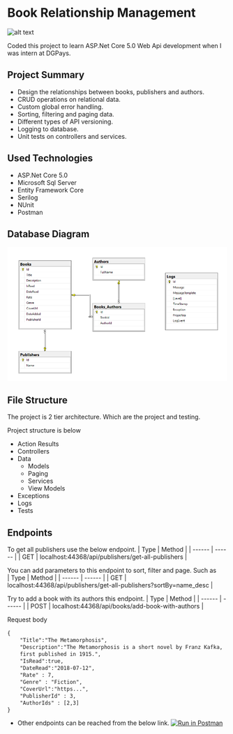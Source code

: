 # Book Relationship Management
![alt text](https://media.istockphoto.com/photos/collection-of-old-books-in-library-picture-id1299842132?k=20&m=1299842132&s=612x612&w=0&h=YTvSQ1fdSrpLWmq2Tr2Z7W_YUjFSWUyBn3ZtnaZjB2w=)


Coded this project to learn ASP.Net Core 5.0 Web Api development when I was
intern at DGPays.

## Project Summary  

* Design the relationships between books, publishers and authors.
* CRUD operations on relational data.
* Custom global error handling.
* Sorting, filtering and paging data.
* Different types of API versioning.
* Logging to database.
* Unit tests on controllers and services.

## Used Technologies  

* ASP.Net Core 5.0
* Microsoft Sql Server
* Entity Framework Core
* Serilog
* NUnit
* Postman

## Database Diagram
![alt text](https://github.com/serkannkoc/Book-API/blob/main/screenshots/Screenshot_1.png?raw=true)
## File Structure
The project is 2 tier architecture. Which are the project and testing.  

Project structure is below
* Action Results
* Controllers
* Data
    * Models
    * Paging
    * Services
    * View Models
* Exceptions
* Logs
* Tests

    
## Endpoints
To get all publishers use the below endpoint.
| Type | Method |
| ------ | ------ |
| GET | localhost:44368/api/publishers/get-all-publishers |  

You can add parameters to this endpoint to sort, filter and page. Such as  
| Type | Method |
| ------ | ------ |
| GET | localhost:44368/api/publishers/get-all-publishers?sortBy=name_desc |  

Try to add a book with its authors this endpoint.
| Type | Method |
| ------ | ------ |
| POST | localhost:44368/api/books/add-book-with-authors |  

Request body 
```
{
    "Title":"The Metamorphosis",
    "Description":"The Metamorphosis is a short novel by Franz Kafka, 
    first published in 1915.",
    "IsRead":true,
    "DateRead":"2018-07-12",
    "Rate" : 7,
    "Genre" : "Fiction",
    "CoverUrl":"https...",
    "PublisherId" : 3,
    "AuthorIds" : [2,3]
}
```



* Other endpoints can be reached from the below link.
[![Run in Postman](https://run.pstmn.io/button.svg)](https://god.postman.co/run-collection/e03e21df83eb5352aec9?action=collection%2Fimport)


